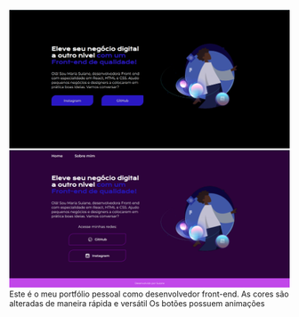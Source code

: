 ![Img Portifolio](image.png)
![Img Portifolio](image-1.png)
Este é o meu portfólio pessoal como desenvolvedor front-end. 
As cores são alteradas de maneira rápida e versátil
Os botões possuem animações
